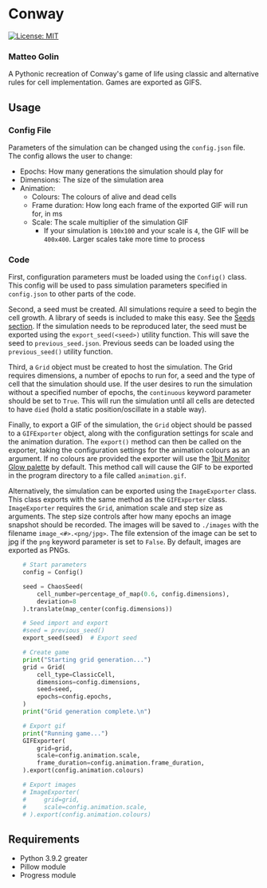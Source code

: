 # Conway
[![License: MIT](https://img.shields.io/badge/License-MIT-black.svg)](https://opensource.org/licenses/MIT)
### Matteo Golin
A Pythonic recreation of Conway's game of life using classic and alternative rules for cell implementation. Games are
exported as GIFS.

## Usage
### Config File
Parameters of the simulation can be changed using the `config.json` file. The config allows the user to change:
- Epochs: How many generations the simulation should play for
- Dimensions: The size of the simulation area
- Animation:
  - Colours: The colours of alive and dead cells
  - Frame duration: How long each frame of the exported GIF will run for, in ms
  - Scale: The scale multiplier of the simulation GIF
    - If your simulation is `100x100` and your scale is `4`, the GIF will be `400x400`. Larger scales take more time to process

### Code
First, configuration parameters must be loaded using the `Config()` class. This config will be used to pass simulation
parameters specified in `config.json` to other parts of the code.

Second, a seed must be created. All simulations require a seed to begin the cell growth. A library of seeds is included
to make this easy. See the [Seeds section](#seeds). If the simulation needs to be reproduced later, the seed must be
exported using the `export_seed(<seed>)` utility function. This will save the seed to `previous_seed.json`. Previous
seeds can be loaded using the `previous_seed()` utility function.

Third, a `Grid` object must be created to host the simulation. The Grid requires dimensions, a number of epochs to run
for, a seed and the type of cell that the simulation should use.
If the user desires to run the simulation without a specified number of epochs, the `continuous` keyword parameter 
should be set to `True`. This will run the simulation until all cells are detected to have `died` (hold a static
position/oscillate in a stable way).

Finally, to export a GIF of the simulation, the `Grid` object should be passed to a `GIFExporter` object, along with the
configuration settings for scale and the animation duration. The `export()` method can then be called on the exporter,
taking the configuration settings for the animation colours as an argument. If no colours are provided the exporter will
use the [1bit Monitor Glow palette](https://lospec.com/palette-list/1bit-monitor-glow) by default. This method call will
cause the GIF to be exported in the program directory to a file called `animation.gif`.

Alternatively, the simulation can be exported using the `ImageExporter` class. This class exports with the same method
as the `GIFExporter` class. `ImageExporter` requires the `Grid`, animation scale and step size as arguments. The step 
size controls after how many epochs an image snapshot should be recorded. The images will be saved to `./images` with
the filename `image_<#>.<png/jpg>`. The file extension of the image can be set to jpg if the `png` keyword parameter is
set to `False`. By default, images are exported as PNGs.


```Python
    # Start parameters
    config = Config()

    seed = ChaosSeed(
        cell_number=percentage_of_map(0.6, config.dimensions),
        deviation=8
    ).translate(map_center(config.dimensions))

    # Seed import and export
    #seed = previous_seed()
    export_seed(seed)  # Export seed

    # Create game
    print("Starting grid generation...")
    grid = Grid(
        cell_type=ClassicCell,
        dimensions=config.dimensions,
        seed=seed,
        epochs=config.epochs,
    )
    print("Grid generation complete.\n")

    # Export gif
    print("Running game...")
    GIFExporter(
        grid=grid,
        scale=config.animation.scale,
        frame_duration=config.animation.frame_duration,
    ).export(config.animation.colours)

    # Export images
    # ImageExporter(
    #     grid=grid,
    #     scale=config.animation.scale,
    # ).export(config.animation.colours)
```


## Requirements
- Python 3.9.2 greater
- Pillow module
- Progress module
